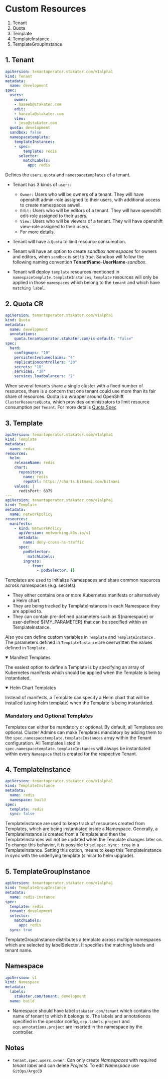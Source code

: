 # Custom Resources

1. Tenant
2. Quota
3. Template
4. TemplateInstance
5. TemplateGroupInstance

## 1. Tenant

```yaml
apiVersion: tenantoperator.stakater.com/v1alpha1
kind: Tenant
metadata:
  name: development
spec:
  users:
    owner:
    - haseeb@stakater.com
    edit: 
    - hanzala@stakater.com
    view:
    - jose@stakater.com
  quota: development
  sandbox: false
  namespacetemplate:
    templateInstances:
    - spec:
        template: redis
      selector:
        matchLabels:
          app: redis
```

Defines the `users`, `quota` and `namespacetemplates` of a tenant.

* Tenant has 3 kinds of `users`:
  + `Owner:` Users who will be owners of a tenant. They will have openshift admin-role assigned to their users, with additional access to create namespaces aswell.
  + `Edit:` Users who will be editors of a tenant. They will have openshift edit-role assigned to their users.
  + `View:` Users who will be viewers of a tenant. They will have openshift view-role assigned to their users.
  + For more [details](https://docs.cloud.stakater.com/content/sre/tenant-operator/tenant_roles.html).

* Tenant will have a `Quota` to limit resource consumption.

* Tenant will have an option to create *sandbox namespaces* for owners and editors, when `sandbox` is set to *true*. Sandbox will follow the following naming convention **TenantName**-**UserName**-*sandbox*.

* Tenant will deploy `template` resources mentioned in `namespacetemplate.templateInstances`, `template` resources will only be applied in those `namespaces` which belong to the `tenant` and which have `matching label`.

## 2. Quota CR

```yaml
apiVersion: tenantoperator.stakater.com/v1alpha1
kind: Quota
metadata:
  name: development
  annotations:
    quota.tenantoperator.stakater.com/is-default: "false"
spec:
  hard:
    configmaps: "10"
    persistentvolumeclaims: "4"
    replicationcontrollers: "20"
    secrets: "10"
    services: "10"
    services.loadbalancers: "2"
```

When several tenants share a single cluster with a fixed number of resources, there is a concern that one tenant could use more than its fair share of resources. Quota is a wrapper around OpenShift `ClusterResourceQuota`, which provides administrators to limit resource consumption per `Tenant`. For more details [Quota.Spec](https://kubernetes.io/docs/concepts/policy/resource-quotas/)

## 3. Template

```yaml
apiVersion: tenantoperator.stakater.com/v1alpha1
kind: Template
metadata:
  name: redis
resources:
  helm:
    releaseName: redis
    chart:
      repository:
        name: redis
        repoUrl: https://charts.bitnami.com/bitnami
    values: |
      redisPort: 6379
---
apiVersion: tenantoperator.stakater.com/v1alpha1
kind: Template
metadata:
  name: networkpolicy
resources:
  manifests:
    - kind: NetworkPolicy
      apiVersion: networking.k8s.io/v1
      metadata:
        name: deny-cross-ns-traffic
      spec:
        podSelector:
          matchLabels:
        ingress:
          - from:
              - podSelector: {}
```

Templates are used to initialize Namespaces and share common resources across namespaces (e.g. secrets).

* They either contains one or more Kubernetes manifests or alternatively a Helm chart.
* They are being tracked by TemplateInstances in each Namespace they are applied to.
* They can contain pre-defined parameters such as ${namespace} or user-defined ${MY_PARAMETER} that can be specified within an TemplateInstance.

Also you can define custom variables in `Template` and `TemplateInstance` . The parameters defined in `TemplateInstance` are overwritten the values defined in `Template` .

<details open>
  <summary>Manifest Templates</summary>
  <p>The easiest option to define a Template is by specifying an array of Kubernetes manifests which should be applied when the Template is being instantiated.</p>
</details>
<details open>
  <summary> Helm Chart Templates</summary>
  <p>Instead of manifests, a Template can specify a Helm chart that will be installed (using helm template) when the Template is being instantiated.</p>
</details>

### Mandatory and Optional Templates

 Templates can either be mandatory or optional. By default, all Templates are optional. Cluster Admins can make Templates mandatory by adding them to the `spec.namespacetemplate.templateInstances` array within the Tenant configuration. All Templates listed in `spec.namespacetemplate.templateInstances` will always be instantiated within every `Namespace` that is created for the respective Tenant.

## 4. TemplateInstance

```yaml
apiVersion: tenantoperator.stakater.com/v1alpha1
kind: TemplateInstance
metadata:
  name: redis
  namespace: build
spec:
  template: redis
  sync: false
```

TemplateInstance are used to keep track of resources created from Templates, which are being instantiated inside a Namespace.
Generally, a TemplateInstance is created from a Template and then the TemplateInstances will not be updated when the Template changes later on. To change this behavior, it is possible to set `spec.sync: true` in a TemplateInstance. Setting this option, means to keep this TemplateInstance in sync with the underlying template (similar to helm upgrade).

## 5. TemplateGroupInstance

```yaml
apiVersion: tenantoperator.stakater.com/v1alpha1
kind: TemplateGroupInstance
metadata:
  name: redis-instance
spec:
  template: redis
  tenant: development
  selector:
    matchLabels:
      app: redis
  sync: true
```

TemplateGroupInstance distributes a template across multiple namespaces which are selected by labelSelector.
It specifies the matching labels and tenant name.

## Namespace

```yaml
apiVersion: v1
kind: Namespace
metadata:
  labels:
    stakater.com/tenant: development
  name: build
```

* Namespace should have label `stakater.com/tenant` which contains the name of tenant to which it belongs to. The labels and annotationos specified in the operator config,  `ocp.labels.project` and `ocp.annotations.project` are inserted in the namespace by the controller.

## Notes

* `tenant.spec.users.owner`: Can only create *Namespaces* with required *tenant label* and can delete *Projects*. To edit *Namespace* use `GitOps/ArgoCD`

